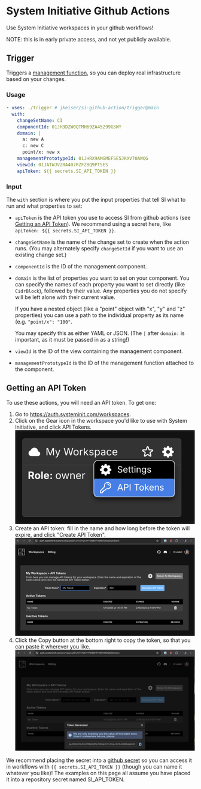 # System Initiative Github Actions

Use System Initiative workspaces in your github workflows!

NOTE: this is in early private access, and not yet publicly available.

## Trigger

Triggers a [management function](https://www.systeminit.com/blog/announcing-management-functions), so you can deploy real infrastructure based on your changes.

### Usage

```yaml
- uses: ./trigger # jkeiser/si-github-action/trigger@main
  with:
    changeSetName: CI
    componentId: 01JH3DZW0QTMH69ZA45299GSWY
    domain: |
      a: new A
      c: new C
      point/x: new x
    managementPrototypeId: 01JHRX9AMGMEFSE5JKXV70AWQG
    viewId: 01JATWJV2RA407RZFZBQ9PT5ES
    apiToken: ${{ secrets.SI_API_TOKEN }}
```

### Input

The `with` section is where you put the input properties that tell SI what to run and what
properties to set:

* `apiToken` is the API token you use to access SI from github actions (see
  [Getting an API Token](#getting-an-api-token)). We recommend using a secret here, like
  `apiToken: ${{ secrets.SI_API_TOKEN }}`.
* `changeSetName` is the name of the change set to create when the action runs. (You may
  alternately specify `changeSetId` if you want to use an existing change set.)
* `componentId` is the ID of the management component.
* `domain` is the list of properties you want to set on your component. You can specify the
  names of each property you want to set directly (like `CidrBlock`), followed by their value.
  Any properties you do not specify will be left alone with their current value.
  
  If you have a nested object (like a "point" object with "x", "y" and "z" properties) you can
  use a path to the individual property as its name (e.g. `"point/x": "100"`.

  You may specify this as either YAML or JSON. (The `|` after `domain:` is important, as it must
  be passed in as a string!)
* `viewId` is the ID of the view containing the management component.
* `managementPrototypeId` is the ID of the management function attached to the component.

## Getting an API Token

To use these actions, you will need an API token. To get one:

1. Go to https://auth.systeminit.com/workspaces.
2. Click on the Gear icon in the workspace you'd like to use with System Initiative, and click API Tokens.
   ![alt text](docs/api-tokens.png)
3. Create an API token: fill in the name and how long before the token will expire, and click "Create API Token".
   ![alt text](docs/creating-token.png)
4. Click the Copy button at the bottom right to copy the token, so that you can paste it wherever you like.
   ![alt text](docs/created-token.png)

We recommend placing the secret into a [github secret](https://docs.github.com/en/actions/security-for-github-actions/security-guides/using-secrets-in-github-actions#creating-secrets-for-a-repository) so you can access it in workflows with `{{ secrets.SI_API_TOKEN }}` (though you can name it whatever you like)! The examples on this page all assume you have placed it into a repository secret named SI_API_TOKEN.
